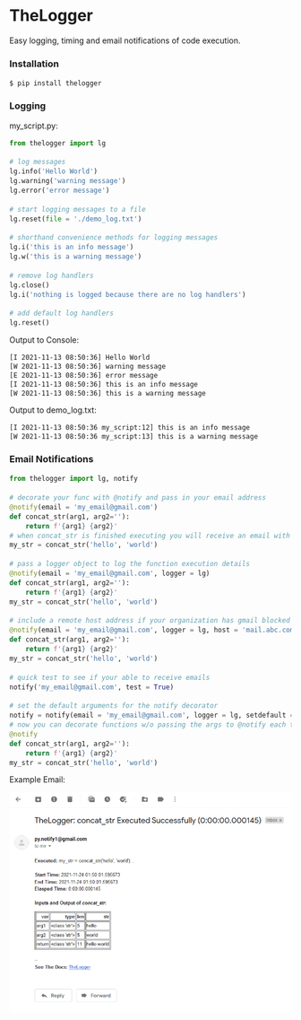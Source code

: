 # TheLogger

Easy logging, timing and email notifications of code execution.

### Installation

```
$ pip install thelogger
```

### Logging

my_script.py:
```python class:"lineNo"
from thelogger import lg

# log messages
lg.info('Hello World')
lg.warning('warning message')
lg.error('error message')

# start logging messages to a file
lg.reset(file = './demo_log.txt')

# shorthand convenience methods for logging messages
lg.i('this is an info message')
lg.w('this is a warning message')

# remove log handlers
lg.close()
lg.i('nothing is logged because there are no log handlers')

# add default log handlers
lg.reset()
```

Output to Console:
```
[I 2021-11-13 08:50:36] Hello World
[W 2021-11-13 08:50:36] warning message
[E 2021-11-13 08:50:36] error message
[I 2021-11-13 08:50:36] this is an info message
[W 2021-11-13 08:50:36] this is a warning message
```

Output to demo_log.txt:
```
[I 2021-11-13 08:50:36 my_script:12] this is an info message
[W 2021-11-13 08:50:36 my_script:13] this is a warning message
```

### Email Notifications
```python class:"lineNo"
from thelogger import lg, notify

# decorate your func with @notify and pass in your email address 
@notify(email = 'my_email@gmail.com')
def concat_str(arg1, arg2=''):
    return f'{arg1} {arg2}'
# when concat_str is finished executing you will receive an email with the details
my_str = concat_str('hello', 'world')

# pass a logger object to log the function execution details
@notify(email = 'my_email@gmail.com', logger = lg)
def concat_str(arg1, arg2=''):
    return f'{arg1} {arg2}'
my_str = concat_str('hello', 'world')

# include a remote host address if your organization has gmail blocked
@notify(email = 'my_email@gmail.com', logger = lg, host = 'mail.abc.com')
def concat_str(arg1, arg2=''):
    return f'{arg1} {arg2}'
my_str = concat_str('hello', 'world')

# quick test to see if your able to receive emails
notify('my_email@gmail.com', test = True)

# set the default arguments for the notify decorator
notify = notify(email = 'my_email@gmail.com', logger = lg, setdefault = True)
# now you can decorate functions w/o passing the args to @notify each time
@notify
def concat_str(arg1, arg2=''):
    return f'{arg1} {arg2}'
my_str = concat_str('hello', 'world')
```

Example Email:

![alt text](https://github.com/tom1919/TheLogger/blob/main/example_email.PNG)
